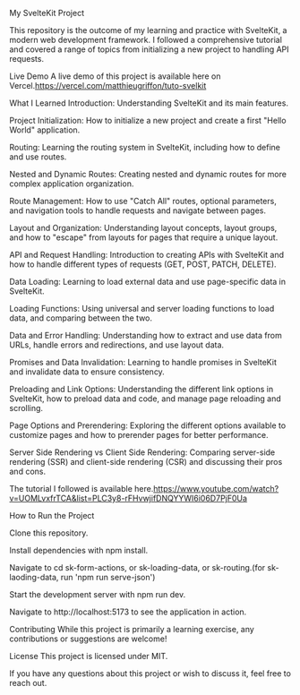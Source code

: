 My SvelteKit Project

This repository is the outcome of my learning and practice with SvelteKit, a modern web development framework. I followed a comprehensive tutorial and covered a range of topics from initializing a new project to handling API requests.

Live Demo
A live demo of this project is available here on Vercel.https://vercel.com/matthieugriffon/tuto-svelkit

What I Learned
Introduction: Understanding SvelteKit and its main features.

Project Initialization: How to initialize a new project and create a first "Hello World" application.

Routing: Learning the routing system in SvelteKit, including how to define and use routes.

Nested and Dynamic Routes: Creating nested and dynamic routes for more complex application organization.

Route Management: How to use "Catch All" routes, optional parameters, and navigation tools to handle requests and navigate between pages.

Layout and Organization: Understanding layout concepts, layout groups, and how to "escape" from layouts for pages that require a unique layout.

API and Request Handling: Introduction to creating APIs with SvelteKit and how to handle different types of requests (GET, POST, PATCH, DELETE).

Data Loading: Learning to load external data and use page-specific data in SvelteKit.

Loading Functions: Using universal and server loading functions to load data, and comparing between the two.

Data and Error Handling: Understanding how to extract and use data from URLs, handle errors and redirections, and use layout data.

Promises and Data Invalidation: Learning to handle promises in SvelteKit and invalidate data to ensure consistency.

Preloading and Link Options: Understanding the different link options in SvelteKit, how to preload data and code, and manage page reloading and scrolling.

Page Options and Prerendering: Exploring the different options available to customize pages and how to prerender pages for better performance.

Server Side Rendering vs Client Side Rendering: Comparing server-side rendering (SSR) and client-side rendering (CSR) and discussing their pros and cons.

The tutorial I followed is available here.https://www.youtube.com/watch?v=UOMLvxfrTCA&list=PLC3y8-rFHvwjifDNQYYWI6i06D7PjF0Ua

How to Run the Project

Clone this repository.

Install dependencies with npm install.

Navigate to cd sk-form-actions, or sk-loading-data, or sk-routing.(for sk-laoding-data, run 'npm run serve-json')

Start the development server with npm run dev.

Navigate to http://localhost:5173 to see the application in action.

Contributing
While this project is primarily a learning exercise, any contributions or suggestions are welcome!

License
This project is licensed under MIT.

If you have any questions about this project or wish to discuss it, feel free to reach out.

